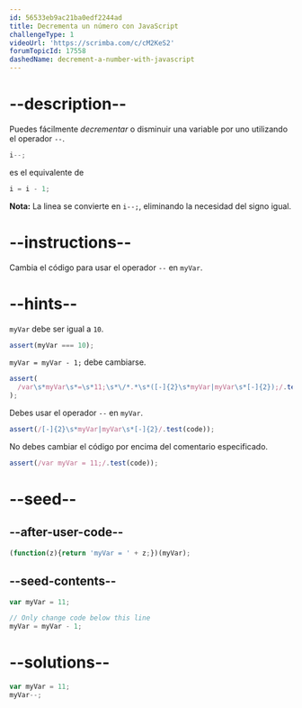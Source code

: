 ```yaml
---
id: 56533eb9ac21ba0edf2244ad
title: Decrementa un número con JavaScript
challengeType: 1
videoUrl: 'https://scrimba.com/c/cM2KeS2'
forumTopicId: 17558
dashedName: decrement-a-number-with-javascript
---
```


# --description--

Puedes fácilmente <dfn>decrementar</dfn> o disminuir una variable por uno utilizando el operador `--`.

```js
i--;
```

es el equivalente de

```js
i = i - 1;
```

**Nota:** La linea se convierte en `i--;`, eliminando la necesidad del signo igual.

# --instructions--

Cambia el código para usar el operador `--` en `myVar`.

# --hints--

`myVar` debe ser igual a `10`.

```js
assert(myVar === 10);
```

`myVar = myVar - 1;` debe cambiarse.

```js
assert(
  /var\s*myVar\s*=\s*11;\s*\/*.*\s*([-]{2}\s*myVar|myVar\s*[-]{2});/.test(code)
);
```

Debes usar el operador `--` en `myVar`.

```js
assert(/[-]{2}\s*myVar|myVar\s*[-]{2}/.test(code));
```

No debes cambiar el código por encima del comentario especificado.

```js
assert(/var myVar = 11;/.test(code));
```

# --seed--

## --after-user-code--

```js
(function(z){return 'myVar = ' + z;})(myVar);
```

## --seed-contents--

```js
var myVar = 11;

// Only change code below this line
myVar = myVar - 1;
```

# --solutions--

```js
var myVar = 11;
myVar--;
```
